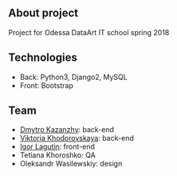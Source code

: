 ## About project
Project for Odessa DataArt IT school spring 2018

## Technologies
* Back: Python3, Django2, MySQL
* Front: Bootstrap

## Team
* [Dmytro Kazanzhy](https://github.com/kazanzhy): back-end  
* [Viktoria Khodorovskaya](https://github.com/batwingsv): back-end 
* [Igor Lagutin](https://github.com/igorlagutin): front-end  
* Tetiana Khoroshko: QA
* Oleksandr Wasilewskiy: design
